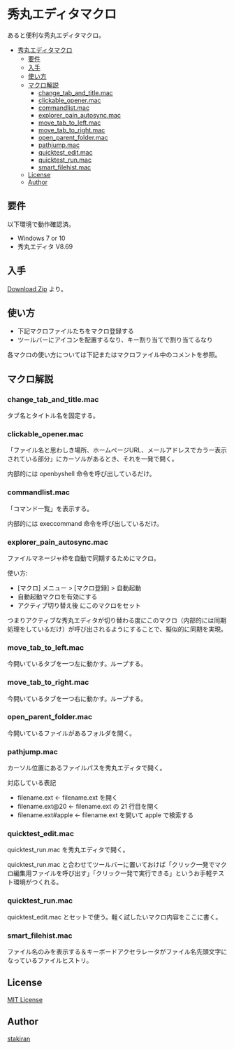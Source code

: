 # 秀丸エディタマクロ
あると便利な秀丸エディタマクロ。

<!-- toc -->
- [秀丸エディタマクロ](#秀丸エディタマクロ)
  - [要件](#要件)
  - [入手](#入手)
  - [使い方](#使い方)
  - [マクロ解説](#マクロ解説)
    - [change_tab_and_title.mac](#change_tab_and_titlemac)
    - [clickable_opener.mac](#clickable_openermac)
    - [commandlist.mac](#commandlistmac)
    - [explorer_pain_autosync.mac](#explorer_pain_autosyncmac)
    - [move_tab_to_left.mac](#move_tab_to_leftmac)
    - [move_tab_to_right.mac](#move_tab_to_rightmac)
    - [open_parent_folder.mac](#open_parent_foldermac)
    - [pathjump.mac](#pathjumpmac)
    - [quicktest_edit.mac](#quicktest_editmac)
    - [quicktest_run.mac](#quicktest_runmac)
    - [smart_filehist.mac](#smart_filehistmac)
  - [License](#license)
  - [Author](#author)

## 要件
以下環境で動作確認済。

- Windows 7 or 10
- 秀丸エディタ V8.69

## 入手
[Download Zip](https://github.com/stakiran/hidemaru_macro/archive/master.zip) より。

## 使い方
- 下記マクロファイルたちをマクロ登録する
- ツールバーにアイコンを配置するなり、キー割り当てで割り当てるなり

各マクロの使い方については下記またはマクロファイル中のコメントを参照。

## マクロ解説

### change_tab_and_title.mac
タブ名とタイトル名を固定する。

### clickable_opener.mac
「ファイル名と思わしき場所、ホームページURL、メールアドレスでカラー表示されている部分」にカーソルがあるとき、それを一発で開く。

内部的には openbyshell 命令を呼び出しているだけ。

### commandlist.mac
「コマンド一覧」を表示する。

内部的には execcommand 命令を呼び出しているだけ。

### explorer_pain_autosync.mac
ファイルマネージャ枠を自動で同期するためにマクロ。

使い方:

- [マクロ] メニュー > [マクロ登録] > 自動起動
- 自動起動マクロを有効にする
- アクティブ切り替え後 にこのマクロをセット

つまりアクティブな秀丸エディタが切り替わる度にこのマクロ（内部的には同期処理をしているだけ）が呼び出されるようにすることで、擬似的に同期を実現。

### move_tab_to_left.mac
今開いているタブを一つ左に動かす。ループする。

### move_tab_to_right.mac
今開いているタブを一つ右に動かす。ループする。

### open_parent_folder.mac
今開いているファイルがあるフォルダを開く。

### pathjump.mac
カーソル位置にあるファイルパスを秀丸エディタで開く。

対応している表記

- filename.ext ← filename.ext を開く
- filename.ext@20 ← filename.ext の 21 行目を開く
- filename.ext#apple ← filename.ext を開いて apple で検索する

### quicktest_edit.mac
quicktest_run.mac を秀丸エディタで開く。

quicktest_run.mac と合わせてツールバーに置いておけば「クリック一発でマクロ編集用ファイルを呼び出す」「クリック一発で実行できる」というお手軽テスト環境がつくれる。

### quicktest_run.mac
quicktest_edit.mac とセットで使う。軽く試したいマクロ内容をここに書く。

### smart_filehist.mac
ファイル名のみを表示する＆キーボードアクセラレータがファイル名先頭文字になっているファイルヒストリ。

## License
[MIT License](LICENSE)

## Author
[stakiran](https://github.com/stakiran)
